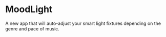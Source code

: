 # MoodLight
A new app that will auto-adjust your smart light fixtures depending on the genre and pace of music. 
